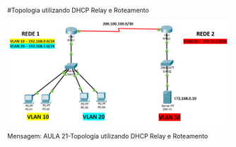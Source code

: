 ﻿#Topologia utilizando DHCP Relay e Roteamento

![](./DHCP-RELAY-ROTEAMENTO.png)

Mensagem: AULA 21-Topologia utilizando  DHCP Relay e Roteamento